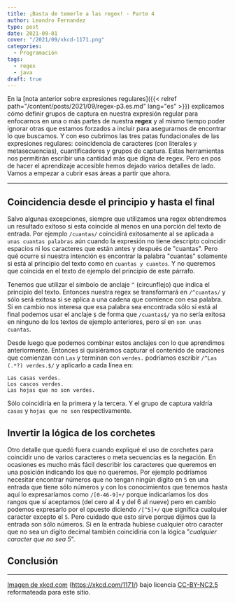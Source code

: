 ```yaml
---
title: ¡Basta de temerle a las regex! - Parte 4
author: Leandro Fernandez
type: post
date: 2021-09-01
cover: "/2021/09/xkcd-1171.png"
categories:
  - Programación
tags:
  - regex
  - java
draft: true
---
```


En la [nota anterior sobre expresiones regulares]({{< relref path="/content/posts/2021/09/regex-p3.es.md" lang="es" >}}) explicamos cómo definir grupos de captura en nuestra expresión regular para enfocarnos en una o más partes de nuestra **regex** y al mismo tiempo poder ignorar otras que estamos forzados a incluir para asegurarnos de encontrar lo que buscamos. Y con eso cubrimos las tres patas fundacionales de las expresiones regulares: coincidencia de caracteres (con literales y metasecuencias), cuantificadores y grupos de captura. Estas herramientas nos permitirán escribir una cantidad más que digna de regex. Pero en pos de hacer el aprendizaje accesible hemos dejado varios detalles de lado. Vamos a empezar a cubrir esas áreas a partir que ahora.

---

## Coincidencia desde el principio y hasta el final

Salvo algunas excepciones, siempre que utilizamos una regex obtendremos un resultado exitoso si esta coincide al menos en una porción del texto de entrada. Por ejemplo `/cuantas/` coincidirá exitosamente al se aplicada a `unas cuantas palabras` aún cuando la expresión no tiene descripto coincidir espacios ni los caracteres que están antes y después de "cuantas". Pero qué ocurre si nuestra intención es encontrar la palabra "cuantas" solamente si está al principio del texto como en `cuantas y cuantos`. Y no queremos que coincida en el texto de ejemplo del principio de este párrafo.

Tenemos que utilizar el símbolo de anclaje `^` (circunflejo) que indica el principio del texto. Entonces nuestra regex se transformará en `/^cuantas/` y sólo será exitosa si se aplica a una cadena que comience con esa palabra. Si en cambio nos interesa que esa palabra sea encontrada sólo si está al final podemos usar el anclaje `$` de forma que `/cuantas$/` ya no sería exitosa en ninguno de los textos de ejemplo anteriores, pero sí en `son unas cuantas`.

Desde luego que podemos combinar estos anclajes con lo que aprendimos anteriormente. Entonces si quisiéramos capturar el contenido de oraciones que comienzan con `Las` y terminan con `verdes.` podríamos escribir `/^Las (.*?) verdes.$/` y aplicarlo a cada línea en:

```
Las casas verdes.
Los cascos verdes.
Las hojas que no son verdes.
```

Sólo coincidiría en la primera y la tercera. Y el grupo de captura valdría `casas` y `hojas que no son` respectivamente.

## Invertir la lógica de los corchetes

Otro detalle que quedó fuera cuando expliqué el uso de corchetes para coincidir uno de varios caracteres o meta secuencias es la negación. En ocasiones es mucho más fácil describir los caracteres que queremos en una posición indicando los que no queremos. Por ejemplo podríamos necesitar encontrar números que no tengan ningún dígito en `5` en una entrada que tiene sólo números y con los conocimientos que tenemos hasta aquí lo expresaríamos como `/[0-46-9]+/` porque indicaríamos los dos rangos que sí aceptamos (del cero al 4 y del 6 al nueve) pero en cambio podemos expresarlo por el opuesto diciendo `/[^5]+/` que significa cualquier caracter excepto el `5`. Pero cuidado que esto sirve porque dijimos que la entrada son sólo números. Si en la entrada hubiese cualquier otro caracter que no sea un dígito decimal también coincidiría con la lógica "_cualquier caracter que no sea 5_".

## Conclusión


---
[Imagen de xkcd.com](https://geek-and-poke.com/geekandpoke/2013/12/3/yesterdays-regex) (https://xkcd.com/1171/) bajo licencia [CC-BY-NC2.5](https://creativecommons.org/licenses/by-nc/2.5/) reformateada para este sitio.
